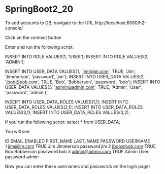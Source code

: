 # SpringBoot2_20

To add accounts to DB, navigate to the URL http://localhost:8080/h2-console/

Click on the connect button

Enter and run the following script:

INSERT INTO ROLE VALUES(1, 'USER');
INSERT INTO ROLE VALUES(2, 'ADMIN');

INSERT INTO USER_DATA VALUES(1, 'jim@jim.com', TRUE, 'Jim', 'Jimmerson', 'password', 'jim');
INSERT INTO USER_DATA VALUES(2, 'jbob@bob.com', TRUE, 'Bob', 'Bobberson', 'password', 'bob');
INSERT INTO USER_DATA VALUES(3, 'admin@admin.com', TRUE, 'Admin', 'User', 'password', 'admin');

INSERT INTO USER_DATA_ROLES VALUES(1,1);
INSERT INTO USER_DATA_ROLES VALUES(2,1);
INSERT INTO USER_DATA_ROLES VALUES(3,1);
INSERT INTO USER_DATA_ROLES VALUES(3,2);

if you run the following script:
select * 
from USER_DATA;

You will see:

ID  	EMAIL  		      ENABLED  	FIRST_NAME  	LAST_NAME  	PASSWORD  	USERNAME  
1	    jim@jim.com	    TRUE		  Jim		        Jimmerson	  password	  jim
2	    jbob@bob.com	  TRUE		  Bob		        Bobberson	  password	  bob
3	    admin@admin.com	TRUE		  Admin		       User		    password	  admin

Now you can enter these usernames and passwords on the login page!
